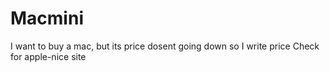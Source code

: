 # Macmini
I want to buy a mac, but its price dosent going down so I write price Check for apple-nice site
